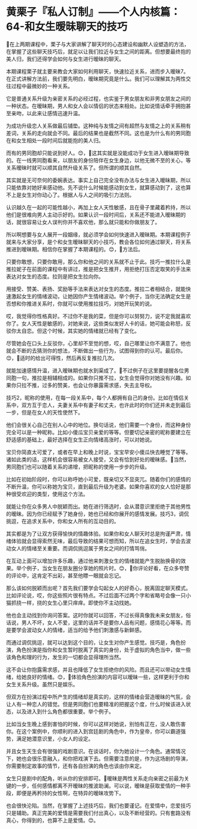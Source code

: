 # 黄栗子『私人订制』——个人内核篇：64-和女生暧昧聊天的技巧

🎼在上两期课程中，栗子与大家讲解了聊天时的心态建设和幽默人设塑造的方法，在掌握了这些聊天技巧后，就足以让我们拉近与女生之间的距离。但想要最终抱的美人归，我们还得学会如何与女生进行暧昧的聊天。

本期课程栗子就主要来教会大家如何利用聊天，快速拉近关系，进而步入暧昧7。在正式讲解方法前，我们要先明白，暧昧期究竟是什么。我们可以理解其为两性交往过程中最微妙的一种关系。

它是普通关系升级为亲密关系的必经过程，也实鉴于男女朋友和非男女朋友之间的一种状态。在暧昧期，男人和女人会以情侣的状态来相处。比如说情话牵手拥抱甚至亲吻，以此来让感情迅速升温。

为成功升级恋人关系做最后铺垫。这种纯与友情之间有超然与友情之上的关系稍有差词，关系的走向就会不同。最后的结果也是截然不同。这也是为什么有的男同胞在和女生相处一段时间后就能抱的美人归。

而有的男同胞却只能说到好人。😊，🎼这其实就是没能成功于女生进入暧昧期导致的。在一线男同胞看来，以朋友的身份陪伴在女生身边，以他无微不至的关心，等关系暧昧时就可以顺其自然升级关系了。但所谓的顺其自然。

其实就是无可奈何的委婉表达。事实上自己完全没有办法与女生进入暧昧期，所以只能依靠对她好来感动他。先不说什么时候能感动到女生，就算感动到了，这也算不上是女生对你动心了。根据人与人之间的吸引力法则。

认识越久在一起的可能性越小，再加上女人天性敏感，且在骨子里藏着矜持，所以他们是很难向男人主动示好的。如果认识一段时间后，关系还不能进入暧昧期的话，就很容易让女人误判你并不喜欢他，那么就只能和你做朋友了。

所以啊想要与女人展开一段姻缘，就必须学会如何快速进入暧昧期。本期课程例子就来与大家分享，是个和女生暧昧聊天的小技巧，教会各位如何通过聊天，将关系推进到暧昧期。相信你在掌握了本期课程的。😊，🎼方法后。

只要你敢想，只要你敢用，那么你和他之间的关系就不止于此。技巧一推拉什么是推拉妮子在前面的课程中有讲过，推是把女生推开，用拒绝打压否定取笑的手法来表达对女生的态度。拉则是把女生拉向你。

用接受、赞美、表扬、奖励等手法来表达对女生的态度。推拉二者相结合，就能快速激起女生的情绪波动，让她因你产生情绪波动。举个例子，当你无法确定女生是否想和你推进关系时，你就可以使用推拉技巧，对她开玩笑的说。

哎，我觉得你性格真好。不过你不是我的菜，但是你可以努努力，说不定我就喜欢你了。女人天性是敏感的，对她来说，这些类似发好人卡的话，她可能会称怒，反驳你太自恋。但这个时候，其实她的情绪就已经有了变化。

尽管她会在口头上反驳你，心里却不至觉的想，哎，自己哪里让你不满意了。他也就会不断的去猜测你的想法，不断做出一些行为，试图得到你的认可。最后你。😊，🎼适时的给出可得性，然后再反复推拉几次。

就能加速感情升温，进入暧昧期也就水到渠成了。🎼不过例子在这里要提醒各位男同胞一句，推拉是相辅相成的。如果你只推不拉，女生会觉得你对她没有兴趣。如果你只拉不推，过多的赞美，也会让你暴露需求感，失去主导权。

技巧2，昵称的使用，在每一段关系中，每个人都拥有自己的身份。比如在情侣关系中，双方互于恋人，夫妻关系中有妻子和丈夫，也许此时的你们还并未走到最后一步，但是在女人的天性使然下。

他们会很关心自己在别人心中的地位。换句话说，他们需要一个身份，而这种身份完全可以是一种昵称。比如小傻瓜宝贝亲爱的等等。但要切记亲密的昵称要建立在舒适感的基础上，最好选择在女生正向情绪高涨时，可以对她说。

宝贝你简直太可爱了，或者在早上和晚上时说，宝宝早安小傻瓜快去睡觉了等等。诸如此类的话，这样机会很容易被女人接受，又会有恰到好处的暧昧感。🎼当然，男同胞们也可以随着关系的递增，把昵称的使用一步步的升级。

比如在初始阶段时，你可以称呼她小可爱，既亲切又不显突兀。随着你们的感情的不断升温，你可以称她为宝贝，直到最后升级为老婆。如果你喜欢的女人恰好是那种很受欢迎的类型，使用这个方法。

就能让你在众多男人中脱颖而出。她在进行筛选时，会从潜意识里拒绝于其他男性的暧昧。因为你已经赋予了她身份，她也已经和你展开的感情发展。技巧3，调侃挑逗，在追求关系中，你和女人所有的互动目的。

其实都是为了让双方获得愉快的情趣体验。如果你和女人聊天时总是拘谨严肃，情绪体验就会显得索然无味，最后导致的结果可想而知，所以在追女生时，学会去波动女人的情绪至关重要。而调侃挑逗属于男女之间的打情骂俏。

在互动上面可以增加许多乐趣，通过他来刺激女生的情绪就能产生脱胎换骨的效果。举个例子，当女生在朋友圈分享她的照片时。😊，🎼你评论好看，在众多夸赞的评论中，这肯定不出彩，甚至他瞟一眼就会忘记。

那么该如何脱颖而出呢？首先我们要学会勾起女人的好奇心，脱离固定聊天模式。比如评论说，哎，你这些照片很有特点。不过后面不过两个字和省略号会像一只小猫抓挠一样，挠的女生心里只痒痒。即使你不主动找她。

他也会主动找到你询问答案。这时你就可以回答，不过长得真像我未来女朋友，俗话说，男人不坏，女人不爱，这里的话并不是要你人品有问题，感情花心等等。而是要学会波动女人的情绪，适当的给予他们刺激感与新鲜感。

而通过调侃挑逗，就可以达到这个目的，让女生对你产生感觉。技巧是，角色扮演，角色扮演是指你和女生暂时脱离了真实的身份，处于虚拟的角色当中，做一些该角色和理的行为，发生的一切都会显得理所当然。

这不会让你抱露需求感，并且也降低了女生拒绝你的风险。而且还可以带动女生情绪，给她良好的情绪。😊，🎼体验角色扮演的内容可以暧昧一些，这样更利于你和女生关系升级。虽然只是娱乐。

但双方在扮演过程中所产生的情绪却是真实的，这样的情绪会营造暧昧的气氛，会让人有一种恋人的错觉。但是男同胞们也要精准的把握这个度，什么时候该进入状态，以及进入到什么角色都很重要。举个例子。

比如当女生晚上感到害怕的时候，你可以这样对她说，别怕有正在，没人敢伤害你。在这个案例中，你顺利的进入到宫廷剧的角色中，作为皇帝，你可以霸道强势，满足她潜意识里，小女人的设定。

并且女生天生会有很强的戏剧意识。在谈话时，你为她设计一个角色。通常情况下，她也会很乐意融入，和你把戏演下去。但需要注意的是，作为这场剧的导演，你需要制定故事的情节，还有各自扮演的角色也该由你来定。

女生只是剧中的配角，听从你的安排即可。🎼暧昧是两性关系走向亲密之前最为关键的一步，任何感情都离不开暧昧的推波助澜。可以说，暧昧是获取爱情的一种手段，即便是再矜持的女性啊，在特异的暧昧攻势下。

也会很快沦陷。当然，在掌握了上述技巧后，我们也要谨记。在爱情中，恋爱技巧只是辅助。真正完美的爱情是需要我们付出真心，以及不断经营的。只有套路没有真心，你得到的，也算不上是爱情。😊。

